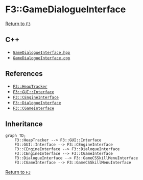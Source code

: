 # F3::GameDialogueInterface

[Return to `F3`](/docs/F3.md)

## C++

- [`GameDialogueInterface.hpp`](/c++/include/GameDialogueInterface.hpp)
- [`GameDialogueInterface.cpp`](/c++/source/GameDialogueInterface.cpp)

## References

- [`F3::HeapTracker`](/docs/F3/HeapTracker.md)
- [`F3::GUI::Interface`](/docs/F3/GUI/Interface.md)
- [`F3::CEngineInterface`](/docs/F3/CEngineInterface.md)
- [`F3::DialogueInterface`](/docs/F3/DialogueInterface.md)
- [`F3::CGameInterface`](/docs/F3/CGameInterface.md)

## Inheritance

```mermaid
graph TD;
    F3::HeapTracker --> F3::GUI::Interface
    F3::GUI::Interface --> F3::CEngineInterface
    F3::CEngineInterface --> F3::DialogueInterface
    F3::CEngineInterface --> F3::CGameInterface
    F3::DialogueInterface --> F3::GameCSSkillMenuInterface
    F3::CGameInterface --> F3::GameCSSkillMenuInterface
```

[Return to `F3`](/docs/F3.md)